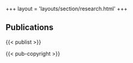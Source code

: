 +++
layout = 'layouts/section/research.html'
+++

## Publications

{{< publist >}}

{{< pub-copyright >}}
